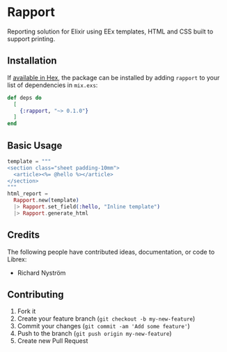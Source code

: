 # Rapport

Reporting solution for Elixir using EEx templates, HTML and CSS built to support printing.

## Installation

If [available in Hex](https://hex.pm/docs/publish), the package can be installed
by adding `rapport` to your list of dependencies in `mix.exs`:

```elixir
def deps do
  [
    {:rapport, "~> 0.1.0"}
  ]
end
```

## Basic Usage

```elixir
template = """
<section class="sheet padding-10mm">
  <article><%= @hello %></article>
</section>
"""
html_report =
  Rapport.new(template)
  |> Rapport.set_field(:hello, "Inline template")
  |> Rapport.generate_html
```

## Credits

The following people have contributed ideas, documentation, or code to Librex:

* Richard Nyström

## Contributing

1. Fork it
2. Create your feature branch (`git checkout -b my-new-feature`)
3. Commit your changes (`git commit -am 'Add some feature'`)
4. Push to the branch (`git push origin my-new-feature`)
5. Create new Pull Request
